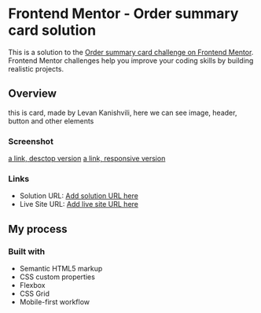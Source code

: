 # Frontend Mentor - Order summary card solution

This is a solution to the [Order summary card challenge on Frontend Mentor](https://www.frontendmentor.io/challenges/order-summary-component-QlPmajDUj). Frontend Mentor challenges help you improve your coding skills by building realistic projects.

## Overview

this is card, made by Levan Kanishvili, here we can see image, header, button and other elements

### Screenshot

[a link, desctop version](https://freeimage.host/i/sggcWg)
[a link, responsive version](https://freeimage.host/i/sgrdLg)

### Links

- Solution URL: [Add solution URL here](https://freeimage.host/i/sggcWg)
- Live Site URL: [Add live site URL here](https://freeimage.host/i/sgrdLg)

## My process

### Built with

- Semantic HTML5 markup
- CSS custom properties
- Flexbox
- CSS Grid
- Mobile-first workflow
